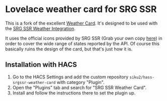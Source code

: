 # Lovelace weather card for SRG SSR

This is a fork of the excellent [Weather Card](https://github.com/bramkragten/weather-card).
It's designed to be used with the [SRG SSR Weather Integration](https://github.com/siku2/hass-weather-srgssr).

It uses the official icons provided by SRG SSR (Grab your own copy [here](https://developer.srgssr.ch/apis/srgssr-weather)) in order to cover the wide range of states reported by the API.
Of course this basically ruins the design of the card, but that's just how it is.


## Installation with HACS

1. Go to the HACS Settings and add the custom repository `siku2/hass-srgssr-weather-card` with category "Plugin".
2. Open the "Plugins" tab and search for "SRG SSR Weather Card".
3. Install and follow the instructions there to set the plugin up.
